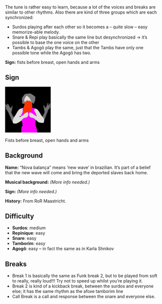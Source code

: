 The tune is rather easy to learn, because a lot of the voices and breaks are similar to other rhythms. Also there are
kind of three groups which are each synchronized:

* Surdos playing after each other so it becomes a – quite slow – easy memorize-able melody.
* Snare & Repi play basically the same line but desynchronized → it’s possible to base the one voice on the other
* Tambs & Agogô play the same, just that the Tambs have only one possible tone while the Agogô has two.

**Sign:** fists before breast, open hands and arms

## Sign

![Fists before breast, open hands and arms](/assets/images/signes/novabalanca_tune.jpg "Nova balança Tune Sign")

Fists before breast, open hands and arms

## Background

**Name:** “Nova balança” means ‘new wave’ in brazilian. It’s part of a belief that the new wave will come and bring the deported slaves back home.

**Musical background:** *(More info needed.)*

**Sign:** *(More info needed.)*

**History:** From RoR Maastricht.

## Difficulty

* **Surdos**: medium
* **Repinique**: easy
* **Snare**: easy
* **Tamborim**: easy
* **Agogô**: easy – in fact the same as in Karla Shnikov

## Breaks

* Break 1 is basically the same as Funk break 2, but to be played from soft to really, really loud!!! Try not to speed up whilst you’re playing it.
* Break 2 is kind of a kickback break, between the surdos and everyone else; it has the same rhythm as the afoxe tamborim line
* Call Break is a call and response between the snare and everyone else.